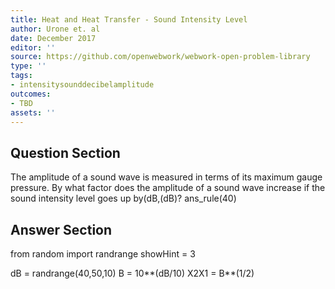 ```yaml
---
title: Heat and Heat Transfer - Sound Intensity Level
author: Urone et. al
date: December 2017
editor: ''
source: https://github.com/openwebwork/webwork-open-problem-library
type: ''
tags:
- intensitysounddecibelamplitude
outcomes:
- TBD
assets: ''
---
```


## Question Section 

The amplitude of a sound wave is measured in terms of its maximum gauge pressure.
By what factor does the amplitude of a sound wave increase if the sound intensity
level goes up by(dB,(dB)?
ans_rule(40)


## Answer Section

from random import randrange
showHint = 3


dB = randrange(40,50,10)
B = 10**(dB/10)
X2X1 = B**(1/2)